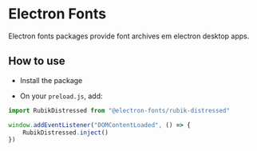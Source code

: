 # Electron Fonts

Electron fonts packages provide font archives em electron desktop apps.

## How to use

* Install the package

* On your `preload.js`, add:

```ts
import RubikDistressed from "@electron-fonts/rubik-distressed"

window.addEventListener("DOMContentLoaded", () => {
    RubikDistressed.inject()
})
```